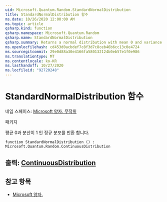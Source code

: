```yaml
---
uid: Microsoft.Quantum.Random.StandardNormalDistribution
title: StandardNormalDistribution 함수
ms.date: 10/26/2020 12:00:00 AM
ms.topic: article
qsharp.kind: function
qsharp.namespace: Microsoft.Quantum.Random
qsharp.name: StandardNormalDistribution
qsharp.summary: Returns a normal distribution with mean 0 and variance 1.
ms.openlocfilehash: cd453d0acbdef7c8f3d7c8ceb46b6cc13c0e4724
ms.sourcegitcommit: 29e0d88a30e4166fa580132124b0eb57e1f0e986
ms.translationtype: MT
ms.contentlocale: ko-KR
ms.lasthandoff: 10/27/2020
ms.locfileid: "92720248"
---
```

# <a name="standardnormaldistribution-function"></a>StandardNormalDistribution 함수

네임 스페이스: [Microsoft 양자. 무작위](xref:Microsoft.Quantum.Random)

패키지 [](https://nuget.org/packages/)


평균 0과 분산이 1 인 정규 분포를 반환 합니다.

```qsharp
function StandardNormalDistribution () : Microsoft.Quantum.Random.ContinuousDistribution
```


## <a name="output--continuousdistribution"></a>출력: [ContinuousDistribution](xref:Microsoft.Quantum.Random.ContinuousDistribution)



## <a name="see-also"></a>참고 항목

- [Microsoft 양자.](xref:Microsoft.Quantum.Random.NormalDistribution)